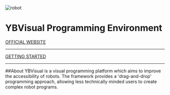 ![robot](https://github.com/webbam46/YBVisual/blob/master/static/img/robot.jpg)
# YBVisual Programming Environment
[OFFICIAL WEBSITE](http://ybvisual.adamwcs.co.uk/ "Official Website")
___
[GETTING STARTED](http://ybvisual.adamwcs.co.uk/gettingstarted "Getting Started")
***
##About
YBVisual is a visual programming platform which aims to improve the accessibility of robots. The framework provides a 'drag-and-drop' programming approach, allowing less technically minded users to create complex robot programs.



